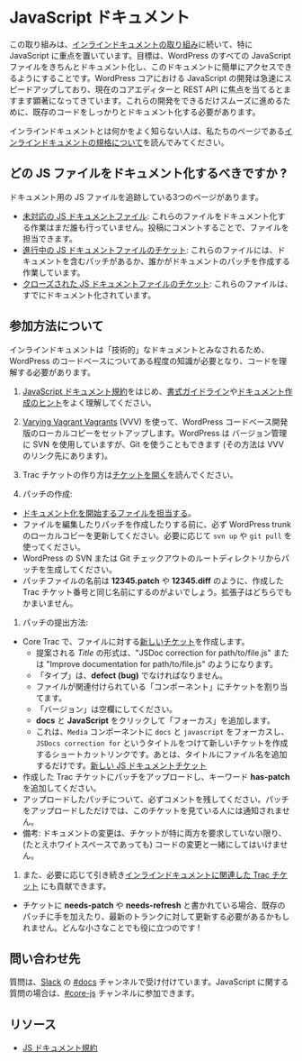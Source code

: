 <!--
# JavaScript Docs
-->

# JavaScript ドキュメント

<!--
This initiative follows the [inline docs initiative](https://developer.wordpress.org/coding-standards/inline-documentation-standards/) with a specific focus on JavaScript. The goal is to get all JavaScript files in WordPress well documented and make this documentation easily accessible. JavaScript development within WordPress core is speeding up fast and becoming more and more prominent given the current core editor and REST API focuses. To help these developments progress as smoothly as possible, we need to make sure the existing code is documented well.
-->

この取り組みは、[インラインドキュメントの取り組み](https://ja.wordpress.org/team/handbook/coding-standards/inline-documentation-standards/)に続いて、特に JavaScript に重点を置いています。目標は、WordPress のすべての JavaScript ファイルをきちんとドキュメント化し、このドキュメントに簡単にアクセスできるようにすることです。WordPress コアにおける JavaScript の開発は急速にスピードアップしており、現在のコアエディターと REST API に焦点を当てるとますます顕著になってきています。これらの開発をできるだけスムーズに進めるために、既存のコードをしっかりとドキュメント化する必要があります。

<!--
If you’re not familiar with what inline documentation is, read our page [on inline documentation standards](https://make.wordpress.org/core/handbook/best-practices/inline-documentation-standards/).
-->

インラインドキュメントとは何かをよく知らない人は、私たちのページである[インラインドキュメントの規格について](https://ja.wordpress.org/team/handbook/core/best-practices/inline-documentation-standards/)を読んでみてください。

<!--
## Which JS files should be documented?
-->

## どの JS ファイルをドキュメント化するべきですか ?

<!--
There are three pages tracking JS files for documentation:
-->

ドキュメント用の JS ファイルを追跡している3つのページがあります。

<!--
*   [Unclaimed JS docs files](https://make.wordpress.org/core/2018/01/31/js-docs-initiative-add-inline-docs-for-javascript/): Nobody is working on documenting these files yet. You can claim a file by commenting on the post.
*   [In progress JS docs file tickets](https://make.wordpress.org/core/handbook/docs/inline/js/in-progress-tickets/): These files have patches with documentation or someone is working on creating a documentation patch.
*   [Closed JS docs file tickets](https://make.wordpress.org/core/handbook/docs/inline/js/closed-tickets/): These files have been documented already.
-->

*   [未対応の JS ドキュメントファイル](https://make.wordpress.org/core/2018/01/31/js-docs-initiative-add-inline-docs-for-javascript/): これらのファイルをドキュメント化する作業はまだ誰も行っていません。投稿にコメントすることで、ファイルを担当できます。
*   [進行中の JS ドキュメントファイルのチケット](https://ja.wordpress.org/team/handbook/core/docs/inline/js/in-progress-tickets/): これらのファイルには、ドキュメントを含むパッチがあるか、誰かがドキュメントのパッチを作成する作業しています。
*   [クローズされた JS ドキュメントファイルのチケット](https://ja.wordpress.org/team/handbook/core/docs/inline/js/closed-tickets/): これらのファイルは、すでにドキュメント化されています。

<!--
## How to get involved
-->

## 参加方法について

<!--
Inline documentation is considered to be “technical” documentation, so some familiarity with the WordPress codebase will be necessary – you have to understand the code to write about it.
-->

インラインドキュメントは「技術的」なドキュメントとみなされるため、WordPress のコードベースについてある程度の知識が必要となり、コードを理解する必要があります。


<!--
1.  Familiarize yourself with the [JavaScript documentation standard](https://make.wordpress.org/core/handbook/best-practices/inline-documentation-standards/javascript/), as well as the [formatting guidelines](https://make.wordpress.org/core/handbook/best-practices/inline-documentation-standards/php/#formatting-guidelines) and [documenting tips](https://make.wordpress.org/core/handbook/best-practices/inline-documentation-standards/javascript/#documenting-tips).
2.  Set up a local copy of the developer version of the WordPress codebase using [Varying Vagrant Vagrants](https://make.wordpress.org/core/handbook/tutorials/installing-a-local-server/installing-vvv/) (VVV). WordPress is versioning using SVN, but you can also use Git (the VVV link for how to do that).
    
3.  Read [Opening a Ticket](https://make.wordpress.org/core/handbook/working-with-trac/opening-a-ticket/) to learn how to create a Trac ticket.
    
4.  Creating patches:
    
-->

1. [JavaScript ドキュメント規約](https://ja.wordpress.org/team/handbook/coding-standards/inline-documentation-standards/javascript/)をはじめ、[書式ガイドライン](https://ja.wordpress.org/team/handbook/coding-standards/inline-documentation-standards/php/#formatting-guidelines)や[ドキュメント作成のヒント](https://ja.wordpress.org/team/handbook/coding-standards/inline-documentation-standards/javascript/#documenting-tips)をよく理解してください。

2. [Varying Vagrant Vagrants](https://ja.wordpress.org/team/handbook/core/tutorials/installing-a-local-server/installing-vvv/) (VVV) を使って、WordPress コードベース開発版のローカルコピーをセットアップします。WordPress は バージョン管理に SVN を使用していますが、Git を使うこともできます (その方法は VVV のリンク先にあります)。

3. Trac チケットの作り方は[チケットを開く](https://ja.wordpress.org/team/handbook/core/working-with-trac/opening-a-ticket/)を読んでください。

4. パッチの作成:

<!--
*   [Claim a file to start documenting](https://make.wordpress.org/core/2018/01/31/js-docs-initiative-add-inline-docs-for-javascript/).
*   Always update your local copy of WordPress trunk before editing the file and creating patches. Use `svn up` or `git pull`, as appropriate.
*   Generate the patch from the root directory of your WordPress SVN or Git checkout.
*   It is best to name your patch file with the Trac ticket number you created, such as **12345.patch** or **12345.diff**. Either file extension is acceptable.
-->

*   [ドキュメント化を開始するファイルを担当する](https://make.wordpress.org/core/2018/01/31/js-docs-initiative-add-inline-docs-for-javascript/)。
*   ファイルを編集したりパッチを作成したりする前に、必ず WordPress trunk のローカルコピーを更新してください。必要に応じて `svn up` や `git pull` を使ってください。
*   WordPress の SVN または Git チェックアウトのルートディレクトリからパッチを生成してください。
*   パッチファイルの名前は **12345.patch** や **12345.diff** のように、作成した Trac チケット番号と同じ名前にするのがよいでしょう。拡張子はどちらでもかまいません。

<!--
1. How to submit a patch:
-->

1. パッチの提出方法:

<!--
*   Create a [new ticket](https://core.trac.wordpress.org/newticket) on Core Trac for the file:
    *   Suggested *Title* formats could be “JSDoc correction for path/to/file.js” or “Improve documentation for path/to/file.js”.
    *   The *Type* should be **defect (bug)**.
    *   Assign the ticket to the *Component* the file is associated with.
    *   Leave the *Version* blank.
    *   Add the **docs** and the **JavaScript** *Focus* by clicking on it.
    *   Here’s a shortcut link to create a new ticket in the `Media` component with the `docs` and `javascript` focuses and the title `JSDocs correction for`, all that is left to add is the filename in the title: [New JSDocs Ticket](https://core.trac.wordpress.org/newticket?component=Media&focuses=docs%20javascript&summary=JSDocs%20correction%20for%20)
*   Upload your patch to the Trac ticket you created, and add the keyword **has-patch**.
*   Make sure to leave a comment describing your newly-uploaded patch. Simply uploading patches doesn’t trigger a notification for anyone watching the ticket.
*   Note: Documentation changes should not mix with code changes (even whitespacing) unless the ticket specifically calls for both.
-->

*   Core Trac で、ファイルに対する[新しいチケット](https://core.trac.wordpress.org/newticket)を作成します。
    *   提案される *Title* の形式は、"JSDoc correction for path/to/file.js" または "Improve documentation for path/to/file.js" のようになります。
    *   「タイプ」は、**defect (bug)** でなければなりません。
    *   ファイルが関連付けられている「コンポーネント」にチケットを割り当てます。
    *   「バージョン」は空欄にしてください。
    *   **docs** と **JavaScript** をクリックして「フォーカス」を追加します。
    *   これは、`Media` コンポーネントに `docs` と `javascript` をフォーカスし、`JSDocs correction for` というタイトルをつけて新しいチケットを作成するショートカットリンクです。あとは、タイトルにファイル名を追加するだけです。[新しい JS ドキュメントチケット](https://core.trac.wordpress.org/newticket?component=Media&focuses=docs%20javascript&summary=JSDocs%20correction%20for%20)
*   作成した Trac チケットにパッチをアップロードし、キーワード **has-patch** を追加してください。
*   アップロードしたパッチについて、必ずコメントを残してください。パッチをアップロードしただけでは、このチケットを見ている人には通知されません。
*   備考: ドキュメントの変更は、チケットが特に両方を要求していない限り、(たとえホワイトスペースであっても) コードの変更と一緒にしてはいけません。

<!--
1. You can also contribute to [inline docs-related Trac tickets](https://core.trac.wordpress.org/query?status=!closed&focuses=~docs) that need iteration.
-->

1. また、必要に応じて引き続き[インラインドキュメントに関連した Trac チケット](https://core.trac.wordpress.org/query?status=!closed&focuses=~docs) にも貢献できます。

<!--
*   If a ticket is marked **needs-patch** or **needs-refresh**, it’s possible the existing patch(es) might just need a touch-up or be refreshed against the latest trunk. Every little bit helps!
-->

*   チケットに **needs-patch** や **needs-refresh** と書かれている場合、既存のパッチに手を加えたり、最新のトランクに対して更新する必要があるかもしれません。どんな小さなことでも役に立つのです !

<!--
## Points of contact
-->

## 問い合わせ先

<!--
For any questions, pop by the [#docs](https://wordpress.slack.com/messages/docs/) channel in [Slack](https://make.wordpress.org/chat/). For JavaScript specific questions, you can also join the [#core-js](https://wordpress.slack.com/messages/core-js/) channel.
-->

質問は、[Slack](https://make.wordpress.org/chat/) の [#docs](https://wordpress.slack.com/messages/docs/) チャンネルで受け付けています。JavaScript に関する質問の場合は、[#core-js](https://wordpress.slack.com/messages/core-js/) チャンネルに参加できます。

<!--
## Resources
-->

## リソース

<!--
*   [JS Documentation Standard](https://make.wordpress.org/core/handbook/best-practices/inline-documentation-standards/javascript/)
-->

*   [JS ドキュメント規約](https://ja.wordpress.org/team/handbook/core/best-practices/inline-documentation-standards/javascript/)
